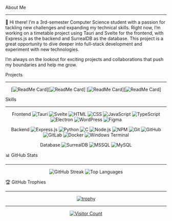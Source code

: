 
About Me

---

👋 Hi there! I’m a 3rd-semester Computer Science student with a passion for tackling new challenges and expanding my technical skills. Right now, I’m working on a timetable project using Tauri and Svelte for the frontend, with Express.js as the backend and SurrealDB as the database. This project is a great opportunity to dive deeper into full-stack development and experiment with new technologies.

I’m always on the lookout for exciting projects and collaborations that push my boundaries and help me grow. 

Projects 

---

<div align="center">

[![ReadMe Card](https://github-readme-stats.vercel.app/api/pin/?username=CodeMaster4711&repo=FPK)][![ReadMe Card](https://github-readme-stats.vercel.app/api/pin/?username=CodeMaster4711&repo=timeswift.de)]
[![ReadMe Card](https://github-readme-stats.vercel.app/api/pin/?username=CodeMaster4711&repo=FPK)][![ReadMe Card](https://github-readme-stats.vercel.app/api/pin/?username=CodeMaster4711&repo=timeswift.de)]

</div>

Skills

---

<div align="center">

Frontend 
<img src="https://img.shields.io/badge/-Tauri-FFC131?logo=tauri&logoColor=white&style=for-the-badge" alt="Tauri"/>
<img src="https://img.shields.io/badge/-Svelte-FF3E00?logo=svelte&logoColor=white&style=for-the-badge" alt="Svelte"/>
<img src="https://img.shields.io/badge/-HTML5-E34F26?logo=html5&logoColor=white&style=for-the-badge" alt="HTML"/>
<img src="https://img.shields.io/badge/-CSS3-1572B6?logo=css3&logoColor=white&style=for-the-badge" alt="CSS"/>
<img src="https://img.shields.io/badge/-JavaScript-F7DF1E?logo=javascript&logoColor=black&style=for-the-badge" alt="JavaScript"/>
<img src="https://img.shields.io/badge/-TypeScript-007ACC?logo=typescript&logoColor=white&style=for-the-badge" alt="TypeScript"/>
<img src="https://img.shields.io/badge/-Electron-191970?logo=electron&logoColor=white&style=for-the-badge" alt="Electron"/>
<img src="https://img.shields.io/badge/-WordPress-117AC9?logo=wordpress&logoColor=white&style=for-the-badge" alt="WordPress"/>
<img src="https://img.shields.io/badge/-Figma-F24E1E?logo=figma&logoColor=white&style=for-the-badge" alt="Figma"/>

Backend 
<img src="https://img.shields.io/badge/-Express.js-000000?logo=express&logoColor=white&style=for-the-badge" alt="Express.js"/>
<img src="https://img.shields.io/badge/-Python-3776AB?logo=python&logoColor=white&style=for-the-badge" alt="Python"/>
<img src="https://img.shields.io/badge/-C-A8B9CC?logo=c&logoColor=white&style=for-the-badge" alt="C"/>
<img src="https://img.shields.io/badge/-Node.js-6DA55F?logo=node.js&logoColor=white&style=for-the-badge" alt="Node.js"/>
<img src="https://img.shields.io/badge/-NPM-CB3837?logo=npm&logoColor=white&style=for-the-badge" alt="NPM"/>
<img src="https://img.shields.io/badge/-Git-F05033?logo=git&logoColor=white&style=for-the-badge" alt="Git"/>
<img src="https://img.shields.io/badge/-GitHub-181717?logo=github&logoColor=white&style=for-the-badge" alt="GitHub"/>
<img src="https://img.shields.io/badge/-GitLab-181717?logo=gitlab&logoColor=white&style=for-the-badge" alt="GitLab"/>
<img src="https://img.shields.io/badge/-Docker-0db7ed?logo=docker&logoColor=white&style=for-the-badge" alt="Docker"/>
<img src="https://img.shields.io/badge/-Windows%20Terminal-4D4D4D?logo=windows-terminal&logoColor=white&style=for-the-badge" alt="Windows Terminal"/>

Database
<img src="https://img.shields.io/badge/-SurrealDB-FF5A5F?logo=surrealdb&logoColor=white&style=for-the-badge" alt="SurrealDB"/>
<img src="https://img.shields.io/badge/-MSSQL-CC2927?logo=microsoft-sql-server&logoColor=white&style=for-the-badge" alt="MSSQL"/>
<img src="https://img.shields.io/badge/-MySQL-4479A1?logo=mysql&logoColor=white&style=for-the-badge" alt="MySQL"/>

</div>

 📊 GitHub Stats

 ---

<div align="center">

<img src="https://github-readme-streak-stats.herokuapp.com/?user=CodeMaster4711&theme=codeSTACKr&hide_border=false" alt="GitHub Streak"/>
<img src="https://github-readme-stats.vercel.app/api/top-langs/?username=CodeMaster4711&theme=codeSTACKr&hide_border=false&include_all_commits=false&count_private=false&layout=compact" alt="Top Languages"/>

</div>

🏆 GitHub Trophies

---

<div align="center">

[![trophy](https://github-profile-trophy.vercel.app/?username=CodeMaster4711&theme=onedark)](https://github.com/ryo-ma/github-profile-trophy)

</div>

---

<div align="center">

[![Visitor Count](https://visitcount.itsvg.in/api?id=CodeMaster4711&icon=0&color=2)](https://visitcount.itsvg.in)

</div>
